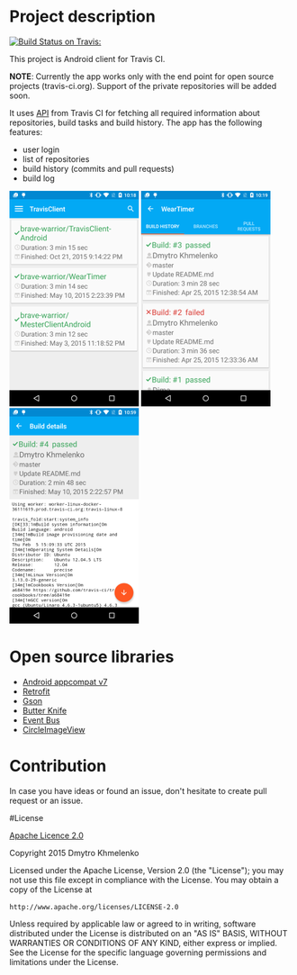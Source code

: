 # Project description
[![Build Status on Travis:](https://travis-ci.org/brave-warrior/TravisClient-Android.svg?branch=master)](https://travis-ci.org/brave-warrior/TravisClient_Android)

This project is Android client for Travis CI.

**NOTE**: Currently the app works only with the end point for open source projects (travis-ci.org). Support of the private repositories will be added soon.

It uses [API](http://docs.travis-ci.com/api/#overview) from Travis CI for fetching all required information about repositories, build tasks and build history.
The app has the following features:
- user login
- list of repositories
- build history (commits and pull requests)
- build log

![Repositories list](/screenshots/main_screen.png)   ![Build history](/screenshots/build_history.png)   ![Build Details](/screenshots/build_details.png)

# Open source libraries
- [Android appcompat v7](https://github.com/android/platform_frameworks_support/tree/master/v7/appcompat)
- [Retrofit](https://github.com/square/retrofit)
- [Gson](https://code.google.com/p/google-gson/)
- [Butter Knife](http://jakewharton.github.io/butterknife/)
- [Event Bus](https://github.com/greenrobot/EventBus)
- [CircleImageView](https://github.com/hdodenhof/CircleImageView)

# Contribution
In case you have ideas or found an issue, don't hesitate to create pull request or an issue.

#License

[Apache Licence 2.0](http://www.apache.org/licenses/LICENSE-2.0)

Copyright 2015 Dmytro Khmelenko

Licensed under the Apache License, Version 2.0 (the "License");
you may not use this file except in compliance with the License.
You may obtain a copy of the License at

    http://www.apache.org/licenses/LICENSE-2.0

Unless required by applicable law or agreed to in writing, software
distributed under the License is distributed on an "AS IS" BASIS,
WITHOUT WARRANTIES OR CONDITIONS OF ANY KIND, either express or implied.
See the License for the specific language governing permissions and
limitations under the License.

